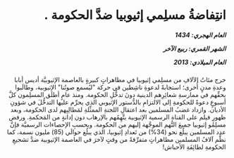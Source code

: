 <h1 dir="rtl">انتِفاضةُ مسلِمي إثيوبيا ضدَّ الحكومة .</h1>

<h5 dir="rtl">العام الهجري:  1434

الشهر القمري: ربيع الآخر

العام الميلادي: 2013</h5>

<p dir="rtl">خرج مئاتُ الآلافِ من مسلِمي إثيوبيا في مظاهراتٍ كبيرةٍ بالعاصمة الإثيوبيَّة أديس أبابا وعدةِ مدنٍ أُخرى؛ استجابةً لدعوةِ ناشِطين في حركة "ليُسمع صوتُنا" الإثيوبية، وطالَبوا بحقِّهم في ممارسةِ شعائِرِهم الدينية دونَ تدخُّلِ الحكومة. ومنذ عامٍ أطلَق المسلِمون كلَّ أسبوعٍ دعوةً للحكومةِ إلى الالتزامِ بالدُّستور الإثيوبي الذي يحرِّم عليها التدخُّلَ في شؤونِ الأديان. وازداد غضبُ المسلمين بعد اعتقالِ اللجنةِ الممثِّلةِ لمَطالِبِهم لدى الحكومة، وبعد ظهورِ فيلم على القناة الرسمية الإثيوبية يتَّهِمُهم بالإرهاب دون إدانةٍ من المَحكمةِ. ورفض مسلِمُو إثيوبيا جميعَ التُّهم الموجَّهة إليهم من الحكومة. وبحسبِ الإحصاءات الرسميَّة فإنَّ عدد المسلمين يبلُغ نحو (34%) من تَعدادِ إثيوبيا، الذي يبلُغ حوالَي (85) مليون نسمة، كما نظَّم آلافُ المسلمين مظاهراتٍ متفرِّقةً من وقتٍ لآخرَ في العاصمة الإثيوبية ضدَّ تشجيعِ الحكومةِ لطائِفَةِ الأحباش!</p></br>
